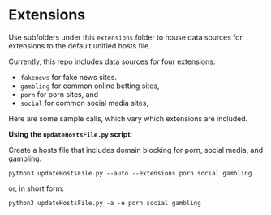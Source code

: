 # Extensions

Use subfolders under this `extensions` folder to house data sources for extensions to the default unified hosts file.

Currently, this repo includes data sources for four extensions:

* `fakenews` for fake news sites.
* `gambling` for common online betting sites,
* `porn` for porn sites, and
* `social` for common social media sites,


Here are some sample calls, which vary which extensions are included.

**Using the `updateHostsFile.py` script**:

Create a hosts file that includes domain blocking for porn, social media, and gambling.

    python3 updateHostsFile.py --auto --extensions porn social gambling

or, in short form:

    python3 updateHostsFile.py -a -e porn social gambling

